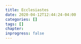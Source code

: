 ```yaml
---
title: Ecclesiastes
date: 2020-04-12T12:44:24-04:00
categories: []
tags: []
chapter: 
inprogress: false
---
```


